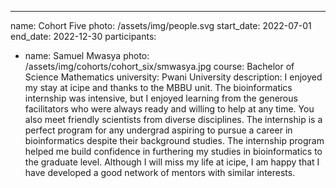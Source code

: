 ---
name: Cohort Five
photo: /assets/img/people.svg
start_date: 2022-07-01
end_date: 2022-12-30
participants:
  - name: Samuel Mwasya
    photo: /assets/img/cohorts/cohort_six/smwasya.jpg
    course: Bachelor of Science Mathematics
    university: Pwani University
    description: I enjoyed my stay at icipe and thanks to the MBBU unit. The bioinformatics internship was intensive, but I enjoyed learning from the generous facilitators who were always ready and willing to help at any time. You also meet friendly scientists from diverse disciplines.  The internship is a perfect program for any undergrad aspiring to pursue a career in bioinformatics despite their background studies. The internship program helped me build confidence in furthering my studies in bioinformatics to the graduate level. Although I will miss my life at icipe, I am happy that I have developed a good network of mentors with similar interests.
    
